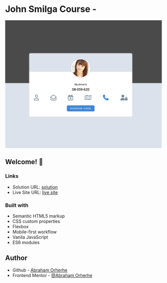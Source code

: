 # John Smilga Course -

![Design preview for the Random-user coding challenge](./images/random-user.png)

## Welcome! 👋

### Links

- Solution URL: [solution](https://github.com/aeorherhe/random-user.git)
- Live Site URL: [live site](https://aeorherhe-random-user.netlify.app)

### Built with

- Semantic HTML5 markup
- CSS custom properties
- Flexbox
- Mobile-first workflow
- Vanila JavaScript
- ES6 modules

## Author

- Github - [Abraham Orherhe](https://github.com/aeorherhe)
- Frontend Mentor - [@Abraham Orherhe](https://www.frontendmentor.io/profile/aeorherhe)
